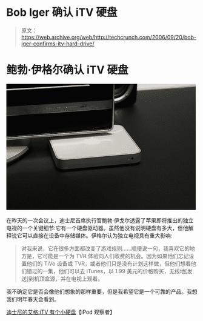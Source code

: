 # Bob Iger 确认 iTV 硬盘

> 原文：<https://web.archive.org/web/http://techcrunch.com/2006/09/20/bob-iger-confirms-itv-hard-drive/>

# 鲍勃·伊格尔确认 iTV 硬盘

![](img/60c69c4645806712e929858fa5f3cf31.png)

在昨天的一次会议上，迪士尼首席执行官鲍勃·伊戈尔透露了苹果即将推出的独立电视的一个关键细节:它有一个硬盘驱动器。虽然他没有说明硬盘有多大，但他解释说它可以直接在设备中存储媒体。伊格尔认为独立电视具有重大影响:

> 对我来说，它在很多方面都改变了游戏规则……顺便说一句，我喜欢它的地方是，它可能是一个为 TVR 体验向人们收费的机会。因为如果他们忘记设置他们的 TiVo 设备或 TVR，或者他们只是没有计划这样做，但他们想看他们错过的一集，他们可以去 iTunes，以 1.99 美元的价格购买，无线地[发送]到机顶盒源，并在电视上观看。

我不确定它是否会像他们想象的那样重要，但是我希望它是一个可靠的产品。我想我们明年春天会看到。

 [迪士尼的艾格:iTV 有个小硬盘](iTV%20Has%20a%20Small%20Hard%20Drive)【iPod 观察者】